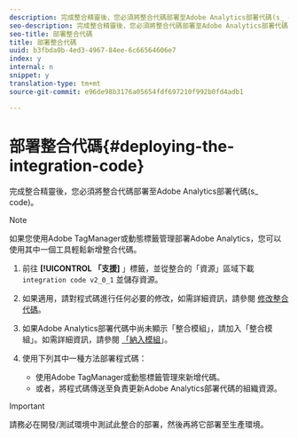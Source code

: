```yaml
---
description: 完成整合精靈後，您必須將整合代碼部署至Adobe Analytics部署代碼(s_ code)。
seo-description: 完成整合精靈後，您必須將整合代碼部署至Adobe Analytics部署代碼(s_ code)。
seo-title: 部署整合代碼
title: 部署整合代碼
uuid: b3fbda0b-4ed3-4967-84ee-6c66564606e7
index: y
internal: n
snippet: y
translation-type: tm+mt
source-git-commit: e96de98b3176a05654fdf697210f992b0fd4adb1

---
```



# 部署整合代碼{#deploying-the-integration-code}

完成整合精靈後，您必須將整合代碼部署至Adobe Analytics部署代碼(s_ code)。

>[!NOTE]
>
>如果您使用Adobe TagManager或動態標籤管理部署Adobe Analytics，您可以使用其中一個工具輕鬆新增整合代碼。

1. 前往 **[!UICONTROL 「支援]** 」標籤，並從整合的「資源」區域下載 `integration code v2_0_1` 並儲存資源。

1. 如果適用，請對程式碼進行任何必要的修改，如需詳細資訊，請參閱 [修改整合代碼](../../demandbase-home/demandbase-deploying/demandbase-deploying-integration-code.md#concept-2e9e56282c9940d78e879aa45f70d855)。
1. 如果Adobe Analytics部署代碼中尚未顯示「整合模組」，請加入「整合模組」。如需詳細資訊，請參閱 [「納入模組](../../demandbase-home/demandbase-deploying/demandbase-including-integrate-module.md#concept-2cc81dff010a4da89b097a59476f8b6e)」。
1. 使用下列其中一種方法部署程式碼：

   * 使用Adobe TagManager或動態標籤管理來新增代碼。
   * 或者，將程式碼傳送至負責更新Adobe Analytics部署代碼的組織資源。

>[!IMPORTANT]
>
>請務必在開發/測試環境中測試此整合的部署，然後再將它部署至生產環境。

